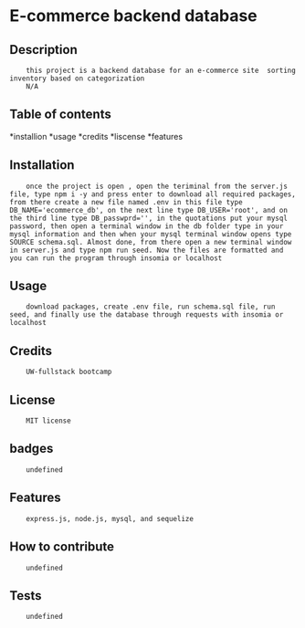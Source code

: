 
# E-commerce backend database
## Description
        this project is a backend database for an e-commerce site  sorting inventory based on categorization
        N/A
## Table of contents
 *installion
 *usage
 *credits
 *liscense
 *features        
        
## Installation
        once the project is open , open the teriminal from the server.js file, type npm i -y and press enter to download all required packages, from there create a new file named .env in this file type DB_NAME='ecommerce_db', on the next line type DB_USER='root', and on the third line type DB_passwprd='', in the quotations put your mysql password, then open a terminal window in the db folder type in your mysql information and then when your mysql terminal window opens type SOURCE schema.sql. Almost done, from there open a new terminal window in server.js and type npm run seed. Now the files are formatted and you can run the program through insomia or localhost
        
## Usage
        download packages, create .env file, run schema.sql file, run seed, and finally use the database through requests with insomia or localhost
        
## Credits
        UW-fullstack bootcamp
        
## License
        MIT license
        
## badges
        undefined
        
## Features
        express.js, node.js, mysql, and sequelize
## How to contribute
        undefined
        
## Tests
        undefined
        
        